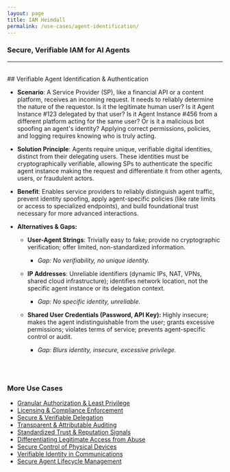 ```yaml
---
layout: page
title: IAM Heimdall
permalink: /use-cases/agent-identification/
---
```

### Secure, Verifiable IAM for AI Agents
---

<br>
## Verifiable Agent Identification & Authentication

- **Scenario**: A Service Provider (SP), like a financial API or a content platform, receives an incoming request. It needs to reliably determine the nature of the requestor. Is it the legitimate human user? Is it Agent Instance #123 delegated by that user? Is it Agent Instance #456 from a different platform acting for the same user? Or is it a malicious bot spoofing an agent's identity? Applying correct permissions, policies, and logging requires knowing who is truly acting.
    
- **Solution Principle**: Agents require unique, verifiable digital identities, distinct from their delegating users. These identities must be cryptographically verifiable, allowing SPs to authenticate the specific agent instance making the request and differentiate it from other agents, users, or fraudulent actors.
    
- **Benefit**: Enables service providers to reliably distinguish agent traffic, prevent identity spoofing, apply agent-specific policies (like rate limits or access to specialized endpoints), and build foundational trust necessary for more advanced interactions.
    
- **Alternatives & Gaps:**
    

	- **User-Agent Strings**: Trivially easy to fake; provide no cryptographic verification; offer limited, non-standardized information. 
		- *Gap: No verifiability, no unique identity.*
    
	- **IP Addresses**: Unreliable identifiers (dynamic IPs, NAT, VPNs, shared cloud infrastructure); identifies network location, not the specific agent instance or its delegation context. 
		- *Gap: No specific identity, unreliable.*
    

	- **Shared User Credentials (Password, API Key):** Highly insecure; makes the agent indistinguishable from the user; grants excessive permissions; violates terms of service; prevents agent-specific control or audit. 
		- *Gap: Blurs identity, insecure, excessive privilege.*



<br><br>

### More Use Cases
- [Granular Authorization & Least Privilege](./AuthandLeastPrivilege.md)
- [Licensing & Compliance Enforcement](./ComplianceEnforcement.md)
- [Secure & Verifiable Delegation](./delegationofauthority.md)
- [Transparent & Attributable Auditing](./AgentAuditing.md)
- [Standardized Trust & Reputation Signals](./TrustSignals.md)
- [Differentiating Legitimate Access from Abuse](./BotAbuse.md)
- [Secure Control of Physical Devices](./PhysicalDevices.md)
- [Verifiable Identity in Communications](./VoiceVerification.md)
- [Secure Agent Lifecycle Management](./LifecycleManagement.md)